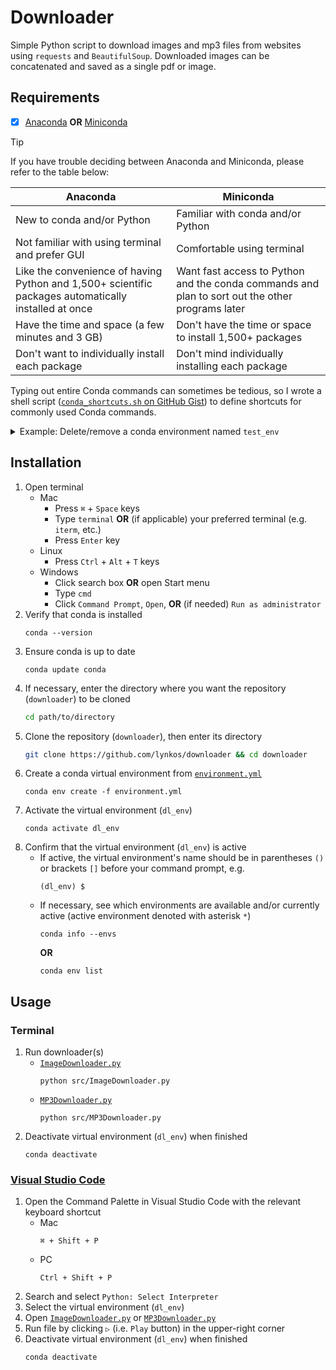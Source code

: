 # Downloader
Simple Python script to download images and mp3 files from websites using `requests` and `BeautifulSoup`.
Downloaded images can be concatenated and saved as a single pdf or image.

## Requirements
- [x] [Anaconda](https://docs.continuum.io/free/anaconda/install) **OR** [Miniconda](https://docs.conda.io/projects/miniconda/en/latest)
> [!TIP]
> If you have trouble deciding between Anaconda and Miniconda, please refer to the table below:
> <table>
>  <thead>
>   <tr>
>    <th><center>Anaconda</center></th>
>    <th><center>Miniconda</center></th>
>   </tr>
>  </thead>
>  <tbody>
>   <tr>
>    <td>New to conda and/or Python</td>
>    <td>Familiar with conda and/or Python</td>
>   </tr>
>   <tr>
>    <td>Not familiar with using terminal and prefer GUI</td>
>    <td>Comfortable using terminal</td>
>   </tr>
>   <tr>
>    <td>Like the convenience of having Python and 1,500+ scientific packages automatically installed at once</td>
>    <td>Want fast access to Python and the conda commands and plan to sort out the other programs later</td>
>   </tr>
>   <tr>
>    <td>Have the time and space (a few minutes and 3 GB)</td>
>    <td>Don't have the time or space to install 1,500+ packages</td>
>   </tr>
>   <tr>
>    <td>Don't want to individually install each package</td>
>    <td>Don't mind individually installing each package</td>
>   </tr>
>  </tbody>
> </table>
>
> Typing out entire Conda commands can sometimes be tedious, so I wrote a shell script ([`conda_shortcuts.sh` on GitHub Gist](https://gist.github.com/lynkos/7a4ce7f9e38bb56174360648461a3dc8)) to define shortcuts for commonly used Conda commands.
> <details>
>   <summary>Example: Delete/remove a conda environment named <code>test_env</code></summary>
>
> * Shortcut command
>     ```
>     rmenv test_env
>     ```
> * Manually typing out the entire command
>     ```sh
>     conda env remove -n test_env && rm -rf $(conda info --base)/envs/test_env
>     ```
>
> The shortcut has 80.8% fewer characters!
> </details>

## Installation
1. Open terminal
   * Mac
      * Press `⌘` + `Space` keys
      * Type `terminal` **OR** (if applicable) your preferred terminal (e.g. `iterm`, etc.)
      * Press `Enter` key
   * Linux
      * Press `Ctrl` + `Alt` + `T` keys
   * Windows
      * Click search box **OR** open Start menu
      * Type `cmd`
      * Click `Command Prompt`, `Open`, **OR** (if needed) `Run as administrator`
2. Verify that conda is installed
   ```
   conda --version
   ```
3. Ensure conda is up to date
   ```
   conda update conda
   ```
4. If necessary, enter the directory where you want the repository (`downloader`) to be cloned
   ```sh
   cd path/to/directory
   ```
5. Clone the repository (`downloader`), then enter its directory
   ```sh
   git clone https://github.com/lynkos/downloader && cd downloader
   ```
6. Create a conda virtual environment from [`environment.yml`](environment.yml)
   ```
   conda env create -f environment.yml
   ```
7. Activate the virtual environment (`dl_env`)
   ```
   conda activate dl_env
   ```
8. Confirm that the virtual environment (`dl_env`) is active
   * If active, the virtual environment's name should be in parentheses `()` or brackets `[]` before your command prompt, e.g.
      ```
      (dl_env) $
      ```
   * If necessary, see which environments are available and/or currently active (active environment denoted with asterisk `*`)
      ```
      conda info --envs
      ```
      **OR**
      ```
      conda env list
      ```

## Usage
### Terminal
1. Run downloader(s)
   * [`ImageDownloader.py`](src/ImageDownloader.py)
     ```
     python src/ImageDownloader.py
     ```
   * [`MP3Downloader.py`](src/MP3Downloader.py)
     ```
     python src/MP3Downloader.py
     ```
2. Deactivate virtual environment (`dl_env`) when finished
   ```
   conda deactivate
   ```

### [Visual Studio Code](https://code.visualstudio.com/download)
1. Open the Command Palette in Visual Studio Code with the relevant keyboard shortcut
    * Mac
      ```
      ⌘ + Shift + P
      ```
    * PC
      ```
      Ctrl + Shift + P
      ```
2. Search and select `Python: Select Interpreter`
3. Select the virtual environment (`dl_env`)
4. Open [`ImageDownloader.py`](src/ImageDownloader.py) or [`MP3Downloader.py`](src/MP3Downloader.py)
5. Run file by clicking `▷` (i.e. `Play` button) in the upper-right corner
6. Deactivate virtual environment (`dl_env`) when finished
   ```
   conda deactivate
   ```
